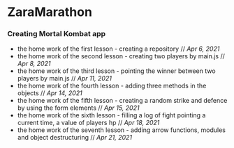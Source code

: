 <h1>ZaraMarathon</h1>

<h3>Creating Mortal Kombat app</h3>

<ul>
	<li>the home work of the first lesson - creating a repository // <i>Apr 6, 2021</i> </li>
	<li>the home work of the second lesson - creating two players by main.js // <i>Apr 8, 2021</i> </li>
	<li>the home work of the third lesson - pointing the winner between two players by main.js // <i>Apr 11, 2021</i> </li>
	<li>the home work of the fourth lesson - adding three methods in the objects // <i>Apr 14, 2021</i> </li>
	<li>the home work of the fifth lesson - creating a random strike and defence by using the form elements // <i>Apr 15, 2021</i> </li>
	<li>the home work of the sixth lesson - filling a log of fight pointing a current time, a value of players hp // <i>Apr 18, 2021</i> </li>
	<li>the home work of the seventh lesson - adding arrow functions, modules and object destructuring // <i>Apr 21, 2021</i> </li>
</ul>
